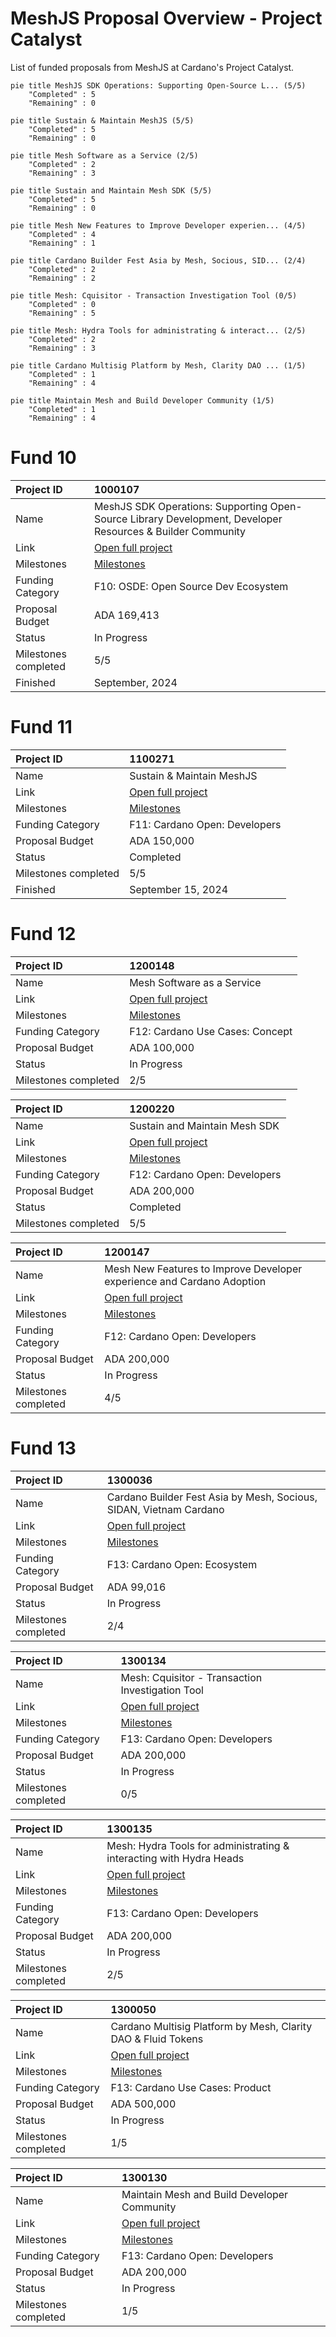 # MeshJS Proposal Overview - Project Catalyst

List of funded proposals from MeshJS at Cardano's Project Catalyst.


```mermaid
pie title MeshJS SDK Operations: Supporting Open-Source L... (5/5)
    "Completed" : 5
    "Remaining" : 0
```

```mermaid
pie title Sustain & Maintain MeshJS (5/5)
    "Completed" : 5
    "Remaining" : 0
```

```mermaid
pie title Mesh Software as a Service (2/5)
    "Completed" : 2
    "Remaining" : 3
```

```mermaid
pie title Sustain and Maintain Mesh SDK (5/5)
    "Completed" : 5
    "Remaining" : 0
```

```mermaid
pie title Mesh New Features to Improve Developer experien... (4/5)
    "Completed" : 4
    "Remaining" : 1
```

```mermaid
pie title Cardano Builder Fest Asia by Mesh, Socious, SID... (2/4)
    "Completed" : 2
    "Remaining" : 2
```

```mermaid
pie title Mesh: Cquisitor - Transaction Investigation Tool (0/5)
    "Completed" : 0
    "Remaining" : 5
```

```mermaid
pie title Mesh: Hydra Tools for administrating & interact... (2/5)
    "Completed" : 2
    "Remaining" : 3
```

```mermaid
pie title Cardano Multisig Platform by Mesh, Clarity DAO ... (1/5)
    "Completed" : 1
    "Remaining" : 4
```

```mermaid
pie title Maintain Mesh and Build Developer Community (1/5)
    "Completed" : 1
    "Remaining" : 4
```

# Fund 10


|Project ID|1000107|
|:-----------|:-------------|
|Name|MeshJS SDK Operations: Supporting Open-Source Library Development, Developer Resources & Builder Community|
|Link|[Open full project](https://projectcatalyst.io/funds/10/f10-osde-open-source-dev-ecosystem/meshjs-sdk-operations-supporting-open-source-library-development-developer-resources-and-builder-community)|
|Milestones|[Milestones](https://milestones.projectcatalyst.io/projects/1000107)|
|Funding Category|F10: OSDE: Open Source Dev Ecosystem|
|Proposal Budget|ADA 169,413|
|Status|In Progress|
|Milestones completed|5/5|
|Finished|September, 2024|

# Fund 11


|Project ID|1100271|
|:-----------|:-------------|
|Name|Sustain & Maintain MeshJS|
|Link|[Open full project](https://projectcatalyst.io/funds/11/cardano-open-developers/sustain-and-maintain-meshjs)|
|Milestones|[Milestones](https://milestones.projectcatalyst.io/projects/1100271)|
|Funding Category|F11: Cardano Open: Developers|
|Proposal Budget|ADA 150,000|
|Status|Completed|
|Milestones completed|5/5|
|Finished|September 15, 2024|

# Fund 12


|Project ID|1200148|
|:-----------|:-------------|
|Name|Mesh Software as a Service|
|Link|[Open full project](https://projectcatalyst.io/funds/12/f12-cardano-use-cases-concept/mesh-software-as-a-service)|
|Milestones|[Milestones](https://milestones.projectcatalyst.io/projects/1200148)|
|Funding Category|F12: Cardano Use Cases: Concept|
|Proposal Budget|ADA 100,000|
|Status|In Progress|
|Milestones completed|2/5|

|Project ID|1200220|
|:-----------|:-------------|
|Name|Sustain and Maintain Mesh SDK|
|Link|[Open full project](https://projectcatalyst.io/funds/12/f12-cardano-open-developers/sustain-and-maintain-mesh-sdk)|
|Milestones|[Milestones](https://milestones.projectcatalyst.io/projects/1200220)|
|Funding Category|F12: Cardano Open: Developers|
|Proposal Budget|ADA 200,000|
|Status|Completed|
|Milestones completed|5/5|

|Project ID|1200147|
|:-----------|:-------------|
|Name|Mesh New Features to Improve Developer experience and Cardano Adoption|
|Link|[Open full project](https://projectcatalyst.io/funds/12/f12-cardano-open-developers/mesh-new-features-to-improve-developer-experience-and-cardano-adoption)|
|Milestones|[Milestones](https://milestones.projectcatalyst.io/projects/1200147)|
|Funding Category|F12: Cardano Open: Developers|
|Proposal Budget|ADA 200,000|
|Status|In Progress|
|Milestones completed|4/5|

# Fund 13


|Project ID|1300036|
|:-----------|:-------------|
|Name|Cardano Builder Fest Asia by Mesh, Socious, SIDAN, Vietnam Cardano|
|Link|[Open full project](https://projectcatalyst.io/funds/10/f13-cardano-open-ecosystem/cardano-builder-fest-asia-by-mesh-socious-sidan-vietnam-cardano)|
|Milestones|[Milestones](https://milestones.projectcatalyst.io/projects/1300036)|
|Funding Category|F13: Cardano Open: Ecosystem|
|Proposal Budget|ADA 99,016|
|Status|In Progress|
|Milestones completed|2/4|

|Project ID|1300134|
|:-----------|:-------------|
|Name|Mesh: Cquisitor - Transaction Investigation Tool|
|Link|[Open full project](https://projectcatalyst.io/funds/10/f13-cardano-open-developers/mesh-cquisitor-transaction-investigation-tool)|
|Milestones|[Milestones](https://milestones.projectcatalyst.io/projects/1300134)|
|Funding Category|F13: Cardano Open: Developers|
|Proposal Budget|ADA 200,000|
|Status|In Progress|
|Milestones completed|0/5|

|Project ID|1300135|
|:-----------|:-------------|
|Name|Mesh: Hydra Tools for administrating & interacting with Hydra Heads|
|Link|[Open full project](https://projectcatalyst.io/funds/10/f13-cardano-open-developers/mesh-hydra-tools-for-administrating-and-interacting-with-hydra-heads)|
|Milestones|[Milestones](https://milestones.projectcatalyst.io/projects/1300135)|
|Funding Category|F13: Cardano Open: Developers|
|Proposal Budget|ADA 200,000|
|Status|In Progress|
|Milestones completed|2/5|

|Project ID|1300050|
|:-----------|:-------------|
|Name|Cardano Multisig Platform by Mesh, Clarity DAO & Fluid Tokens|
|Link|[Open full project](https://projectcatalyst.io/funds/10/f13-cardano-use-cases-product/cardano-multisig-platform-by-mesh-clarity-dao-and-fluid-tokens)|
|Milestones|[Milestones](https://milestones.projectcatalyst.io/projects/1300050)|
|Funding Category|F13: Cardano Use Cases: Product|
|Proposal Budget|ADA 500,000|
|Status|In Progress|
|Milestones completed|1/5|

|Project ID|1300130|
|:-----------|:-------------|
|Name|Maintain Mesh and Build Developer Community|
|Link|[Open full project](https://projectcatalyst.io/funds/10/f13-cardano-open-developers/maintain-mesh-and-build-developer-community)|
|Milestones|[Milestones](https://milestones.projectcatalyst.io/projects/1300130)|
|Funding Category|F13: Cardano Open: Developers|
|Proposal Budget|ADA 200,000|
|Status|In Progress|
|Milestones completed|1/5|
